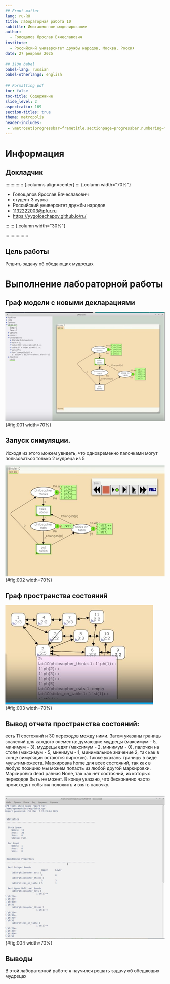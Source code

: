 ```yaml
---
## Front matter
lang: ru-RU
title: Лабораторная работа 10
subtitle: Имитационное моделирование
author:
  - Голощапов Ярослав Вячеславович
institute:
  - Российский университет дружбы народов, Москва, Россия
date: 27 февраля 2025

## i18n babel
babel-lang: russian
babel-otherlangs: english

## Formatting pdf
toc: false
toc-title: Содержание
slide_level: 2
aspectratio: 169
section-titles: true
theme: metropolis
header-includes:
 - \metroset{progressbar=frametitle,sectionpage=progressbar,numbering=fraction}
---
```


# Информация

## Докладчик

:::::::::::::: {.columns align=center}
::: {.column width="70%"}

  * Голощапов Ярослав Вячеславович
  * студент 3 курса
  * Российский университет дружбы народов
  * [1132222003@pfur.ru](mailto:1132222003@pfur.ru)
  * <https://yvgoloschapov.github.io/ru/>

:::
::: {.column width="30%"}


:::
::::::::::::::

## Цель работы

Решить задачу об обедающих мудрецах

# Выполнение лабораторной работы

## Граф модели с новыми декларациями

![Граф](image/01.jpg){#fig:001 width=70%}

## Запуск симуляции. 
Исходя из этого можем увидеть, что одновременно палочками могут пользоваться только 2 мудреца из 5 

![Симуляция](image/02.jpg){#fig:002 width=70%}

## Граф пространства состояний 

![Состояния](image/03.jpg){#fig:003 width=70%}

## Вывод отчета пространства состояний:
есть 11 состояний и 30 переходов между ними.
Затем указаны границы значений для каждого элемента: думающие мудрецы (максимум - 5, минимум - 3), мудрецы едят (максимум - 2, минимум - 0), палочки на столе (максимум - 5, минимум - 1, минимальное значение 2, так как в конце симуляции остаются пирожки).
Также указаны границы в виде мультимножеств.
Маркировка home для всех состояний, так как в любую позицию мы можем попасть из любой другой маркировки.
Маркировка dead равная None, так как нет состояний, из которых переходов быть не может.
В конце указано, что бесконечно часто происходят события положить и взять палочку. 

##

![Отчет](image/04.jpg){#fig:004 width=70%}


## Выводы

В этой лабораторной работе я научился решать задачу об обедающих мудрецах
